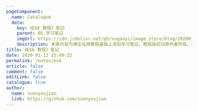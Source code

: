 ```yaml
---
pageComponent: 
  name: Catalogue
  data: 
    key: 《ES6 教程》笔记
    parent: 05.学习笔记
    imgUrl: https://cdn.jsdelivr.net/gh/xugaoyi/image_store/blog/20200112160453.png
    description: 本章内容为博主在原教程基础上添加学习笔记，教程版权归原作者所有。来源：<a href='https://es6.ruanyifeng.com/' target='_blank'>ES6教程</a>
title: 《ES6 教程》笔记
date: 2020-01-12 15:49:22
permalink: /notes/es6
article: false
comment: false
editLink: false
catalogue: true
author: 
  name: sunnyxujian
  link: https://github.com/sunnyxujian
---
```

